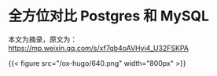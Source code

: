 # 全方位对比 Postgres 和 MySQL


本文为摘录，原文为： https://mp.weixin.qq.com/s/xf7qb4oAVHyi4_U32FSKPA

{{< figure src="/ox-hugo/640.png" width="800px" >}}

